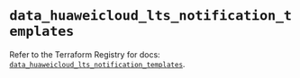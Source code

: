 # `data_huaweicloud_lts_notification_templates`

Refer to the Terraform Registry for docs: [`data_huaweicloud_lts_notification_templates`](https://registry.terraform.io/providers/huaweicloud/huaweicloud/1.71.1/docs/data-sources/lts_notification_templates).
